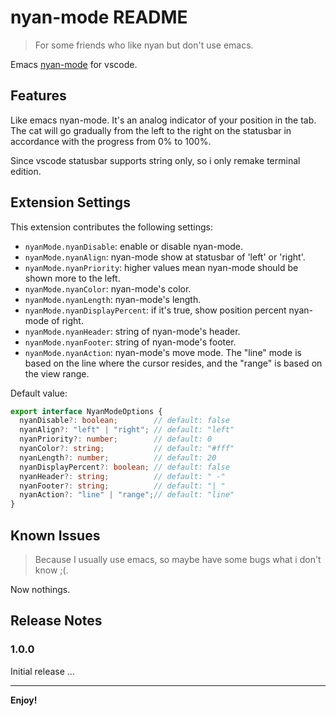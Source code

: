 # nyan-mode README

>For some friends who like nyan but don't use emacs.

Emacs [nyan-mode](https://github.com/TeMPOraL/nyan-mode) for vscode.

## Features

Like emacs nyan-mode. It's an analog indicator of your position in the tab. The cat will go gradually from the left to the right on the statusbar in accordance with the progress from 0% to 100%.

Since vscode statusbar supports string only, so i only remake terminal edition.

## Extension Settings

This extension contributes the following settings:

* `nyanMode.nyanDisable`: enable or disable nyan-mode.
* `nyanMode.nyanAlign`: nyan-mode show at statusbar of 'left' or 'right'.
* `nyanMode.nyanPriority`: higher values mean nyan-mode should be shown more to the left.
* `nyanMode.nyanColor`: nyan-mode's color.
* `nyanMode.nyanLength`: nyan-mode's length.
* `nyanMode.nyanDisplayPercent`: if it's true, show position percent nyan-mode of right.
* `nyanMode.nyanHeader`: string of nyan-mode's header.
* `nyanMode.nyanFooter`: string of nyan-mode's footer.
* `nyanMode.nyanAction`: nyan-mode's move mode. The "line" mode is based on the line where the cursor resides, and the "range" is based on the view range. 

Default value:
```typescript
export interface NyanModeOptions {
  nyanDisable?: boolean;        // default: false
  nyanAlign?: "left" | "right"; // default: "left"
  nyanPriority?: number;        // default: 0
  nyanColor?: string;           // default: "#fff"
  nyanLength?: number;          // default: 20
  nyanDisplayPercent?: boolean; // default: false
  nyanHeader?: string;          // default: " -"
  nyanFooter?: string;          // default: "| "
  nyanAction?: "line" | "range";// default: "line"
}
```

## Known Issues

>Because I usually use emacs, so maybe have some bugs what i don't know ;(.

Now nothings.

## Release Notes

### 1.0.0

Initial release ...

---

**Enjoy!**
